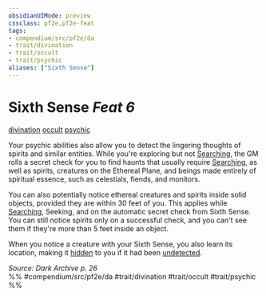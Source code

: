 ```yaml
---
obsidianUIMode: preview
cssclass: pf2e,pf2e-feat
tags:
- compendium/src/pf2e/da
- trait/divination
- trait/occult
- trait/psychic
aliases: ["Sixth Sense"]
---
```

# Sixth Sense  *Feat 6*  
[divination](rules/traits/divination.md)  [occult](rules/traits/occult.md)  [psychic](rules/traits/psychic-da.md)  


Your psychic abilities also allow you to detect the lingering thoughts of spirits and similar entities. While you're exploring but not [Searching](rules/actions/search.md), the GM rolls a secret check for you to find haunts that usually require [Searching](rules/actions/search.md), as well as spirits, creatures on the Ethereal Plane, and beings made entirely of spiritual essence, such as celestials, fiends, and monitors.

You can also potentially notice ethereal creatures and spirits inside solid objects, provided they are within 30 feet of you. This applies while [Searching](rules/actions/search.md), Seeking, and on the automatic secret check from Sixth Sense. You can still notice spirits only on a successful check, and you can't see them if they're more than 5 feet inside an object.

When you notice a creature with your Sixth Sense, you also learn its location, making it [hidden](rules/conditions.md#Hidden) to you if it had been [undetected](rules/conditions.md#Undetected).

*Source: Dark Archive p. 26*  
%% #compendium/src/pf2e/da #trait/divination #trait/occult #trait/psychic %%
